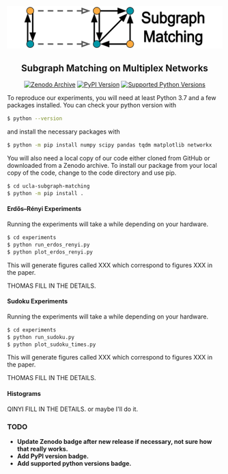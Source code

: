<div align="center">
<img src="logo.png" alt="logo">
</div>

<h2 align="center">Subgraph Matching on Multiplex Networks</h2>

<div align="center">
<a href="https://zenodo.org/badge/latestdoi/148378128"><img alt="Zenodo Archive" src="https://zenodo.org/badge/148378128.svg"></a>
<a href="https://pypi.org/project/ucla-subgraph-matching/"><img alt="PyPI Version" src="https://img.shields.io/pypi/v/ucla-subgraph-matching.svg"></a>
<a href="https://pypi.org/project/ucla-subgraph-matching/"><img alt="Supported Python Versions" src="https://img.shields.io/pypi/pyversions/ucla-subgraph-matching.svg"></a>
</div>

To reproduce our experiments, you will need at least Python 3.7 and a few packages installed. You can check your python version with

```bash
$ python --version
```
and install the necessary packages with
```bash
$ python -m pip install numpy scipy pandas tqdm matplotlib networkx
```

You will also need a local copy of our code either cloned from GitHub or downloaded from a Zenodo archive. To install our package from your local copy of the code, change to the code directory and use pip.

```bash
$ cd ucla-subgraph-matching
$ python -m pip install .
```

#### Erdős–Rényi Experiments

Running the experiments will take a while depending on your hardware.

```bash
$ cd experiments
$ python run_erdos_renyi.py
$ python plot_erdos_renyi.py
```

This will generate figures called XXX which correspond to figures XXX in the paper.

THOMAS FILL IN THE DETAILS.

#### Sudoku Experiments

Running the experiments will take a while depending on your hardware.

```bash
$ cd experiments
$ python run_sudoku.py
$ python plot_sudoku_times.py
```

This will generate figures called XXX which correspond to figures XXX in the paper.

THOMAS FILL IN THE DETAILS.

#### Histograms

QINYI FILL IN THE DETAILS. or maybe I'll do it.

### TODO
* **Update Zenodo badge after new release if necessary, not sure how that really works.**
* **Add PyPI version badge.**
* **Add supported python versions badge.**

<!-- <div align="center">
<a href="https://pypi.org/project/kaczmarz-algorithms/"><img alt="PyPI Version" src="https://img.shields.io/pypi/v/kaczmarz-algorithms.svg"></a>
<a href="https://pypi.org/project/kaczmarz-algorithms/"><img alt="Supported Python Versions" src="https://img.shields.io/pypi/pyversions/kaczmarz-algorithms.svg"></a>
<a href="https://github.com/jdmoorman/kaczmarz-algorithms/actions"><img alt="Build Status" src="https://github.com/jdmoorman/kaczmarz-algorithms/workflows/CI/badge.svg"></a>
<a href="https://codecov.io/gh/jdmoorman/kaczmarz-algorithms"><img alt="Code Coverage" src="https://codecov.io/gh/jdmoorman/kaczmarz-algorithms/branch/master/graph/badge.svg"></a>
<a href="https://github.com/psf/black"><img alt="Code style: black" src="https://img.shields.io/badge/code%20style-black-000000.svg"></a>
</div> -->
